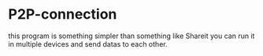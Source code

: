 # P2P-connection

this program is something simpler than something like Shareit
you can run it in multiple devices and send datas to each other.